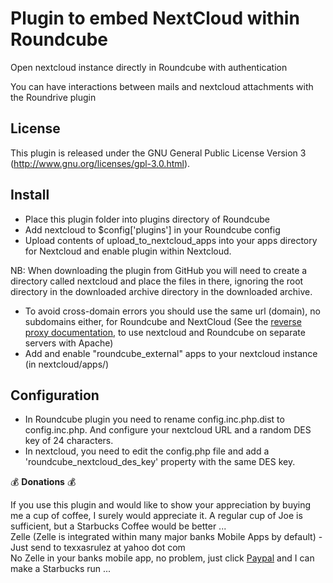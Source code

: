 # Plugin to embed NextCloud within Roundcube

Open nextcloud instance directly in Roundcube with authentication

You can have interactions between mails and nextcloud attachments with the Roundrive plugin

License
-------

This plugin is released under the GNU General Public License Version 3
(http://www.gnu.org/licenses/gpl-3.0.html).

Install
-------

* Place this plugin folder into plugins directory of Roundcube
* Add nextcloud to $config['plugins'] in your Roundcube config
* Upload contents of upload_to_nextcloud_apps into your apps directory for Nextcloud and enable plugin within Nextcloud.

NB: When downloading the plugin from GitHub you will need to create a
directory called nextcloud and place the files in there,
ignoring the root directory in the downloaded archive directory in the
downloaded archive.

* To avoid cross-domain errors you should use the same url (domain), no subdomains either, for Roundcube and NextCloud (See the [reverse proxy documentation](reverseproxy.md), to use nextcloud and Roundcube on separate servers with Apache)
* Add and enable "roundcube_external" apps to your nextcloud instance (in nextcloud/apps/)

Configuration
-------------

* In Roundcube plugin you need to rename config.inc.php.dist to config.inc.php. And configure your nextcloud URL and a random DES key of 24 characters.
* In nextcloud, you need to edit the config.php file and add a 'roundcube_nextcloud_des_key' property with the same DES key.

:moneybag: **Donations** :moneybag:

If you use this plugin and would like to show your appreciation by buying me a cup of coffee, I surely would appreciate it. A regular cup of Joe is sufficient, but a Starbucks Coffee would be better ... \
Zelle (Zelle is integrated within many major banks Mobile Apps by default) - Just send to texxasrulez at yahoo dot com \
No Zelle in your banks mobile app, no problem, just click [Paypal](https://paypal.me/texxasrulez?locale.x=en_US) and I can make a Starbucks run ...

